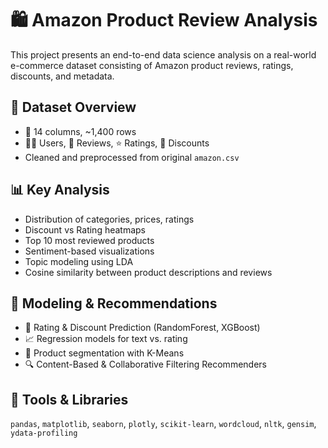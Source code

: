 # 🛍️ Amazon Product Review Analysis

This project presents an end-to-end data science analysis on a real-world e-commerce dataset consisting of Amazon product reviews, ratings, discounts, and metadata.

## 📌 Dataset Overview
- 🧾 14 columns, ~1,400 rows
- 🧍‍♂️ Users, 💬 Reviews, ⭐ Ratings, 🎯 Discounts
- Cleaned and preprocessed from original `amazon.csv`

## 📊 Key Analysis
- Distribution of categories, prices, ratings
- Discount vs Rating heatmaps
- Top 10 most reviewed products
- Sentiment-based visualizations
- Topic modeling using LDA
- Cosine similarity between product descriptions and reviews

## 🤖 Modeling & Recommendations
- 🎯 Rating & Discount Prediction (RandomForest, XGBoost)
- 📈 Regression models for text vs. rating
- 🧠 Product segmentation with K-Means
- 🔍 Content-Based & Collaborative Filtering Recommenders

## 📎 Tools & Libraries
`pandas`, `matplotlib`, `seaborn`, `plotly`, `scikit-learn`, `wordcloud`, `nltk`, `gensim`, `ydata-profiling`
